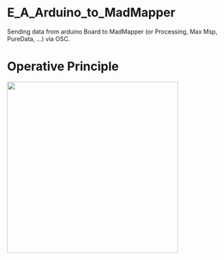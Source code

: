 # E_A_Arduino_to_MadMapper

Sending data from arduino Board to MadMapper (or Processing, Max Msp, PureData, …) via OSC.

# Operative Principle
<img height="400px" src="https://raw.githubusercontent.com/JulienDrochon/E_A_Arduino_to_MadMapper/master/screenshot.png"/>
